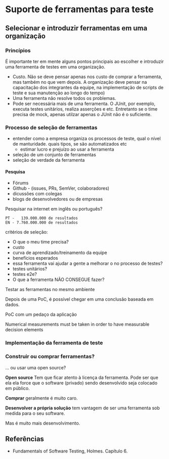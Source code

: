 # Suporte de ferramentas para teste

## Selecionar e introduzir ferramentas em uma organização

### Princípios

É importante ter em mente alguns pontos principais ao escolher e introduzir 
uma ferramenta de testes em uma organização.

- Custo. Não se deve pensar apenas nos custo de comprar a ferramenta, mas
também no que vem depois. A organização deve pensar na capacitação dos integrantes
da equipe, na implementação de scripts de teste e sua manutenção ao longo do tempo)
- Uma ferramenta não resolve todos os problemas. 
- Pode ser necessária mais de uma ferramenta. O JUnit, por exemplo, executa
testes unitários, realiza asserções e etc. Entretanto se o time precisa de mock,
apenas utilzar apenas o JUnit não é o suficiente.


### Processo de seleção de ferramentas

- entender como a empresa organiza os processos de teste, qual o nível 
de manturidade. quais tipos, se são automatizados etc 
  - estimar lucro e prejuízo ao usar a ferramenta
- seleção de um conjunto de ferramentas
- seleção de verdade da ferramenta

#### Pesquisa

- Fórums
- Github - (issues, PRs, SemVer, colaboradores)
- dicussões com colegas 
- blogs de desenvolvedores ou de empresas

Pesquisar na internet em inglês ou português?

```
PT -   139.000.000 de resultados
EN - 7.760.000.000 de resultados
```

critérios de seleção:

- O que o meu time precisa?
- custo
- curva de aprendizado/treinamento da equipe
- benefícios esperados
- essa ferramenta vai ajudar a gente a melhorar o no processo de testes?
- testes unitários?
- testes e2e?
- O que a ferramenta NÃO CONSEGUE fazer?


Testar as ferramentas no mesmo ambiente

Depois de uma PoC, é possível
chegar em uma conclusão baseada em dados.

PoC com um pedaço da aplicação

Numerical measurements must be taken in order to have measurable decision
elements

### Implementação da ferramenta de teste

### Construir ou comprar ferramentas?
... ou usar uma open source?

**Open source** Tem que ficar atento à licença da ferramenta. Pode ser que
ela ela force que o software (privado) sendo desenvolvido seja colocado
em público.

**Comprar** geralmente é muito caro.

**Desenvolver a própria solução** tem vantagem de ser uma ferramenta sob medida
para o seu software. 

Mas é muito mais desenvolvimento.

## Referências

- Fundamentals of Software Testing, Holmes. Capítulo 6.